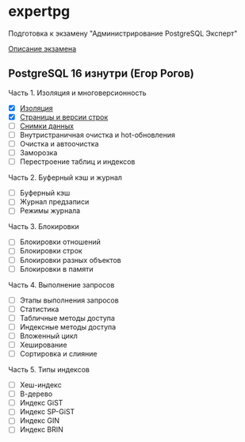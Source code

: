 # expertpg

Подготовка к экзамену "Администрирование PostgreSQL Эксперт"

[Описание экзамена](https://postgrespro.ru/education/cert)

## PostgreSQL 16 изнутри (Егор Рогов)

Часть 1. Изоляция и многоверсионность
- [x] [Изоляция](./pg16_internals/isolation.md)
- [x] [Страницы и версии строк](./pg16_internals/versiiStrok.md)
- [ ] [Снимки данных](./pg16_internals/snimki.md)
- [ ] Внутристраничная очистка и hot-обновления
- [ ] Очистка и автоочистка
- [ ] Заморозка
- [ ] Перестроение таблиц и индексов

Часть 2. Буферный кэш и журнал
- [ ] Буферный кэш
- [ ] Журнал предзаписи
- [ ] Режимы журнала

Часть 3. Блокировки
- [ ] Блокировки отношений
- [ ] Блокировки строк
- [ ] Блокировки разных объектов
- [ ] Блокировки в памяти

Часть 4. Выполнение запросов
- [ ] Этапы выполнения запросов
- [ ] Статистика
- [ ] Табличные методы доступа
- [ ] Индексные методы доступа
- [ ] Вложенный цикл
- [ ] Хеширование
- [ ] Сортировка и слияние

Часть 5. Типы индексов
- [ ] Хеш-индекс
- [ ] В-дерево
- [ ] Индекс GiST
- [ ] Индекс SP-GiST
- [ ] Индекс GIN
- [ ] Индекс BRIN